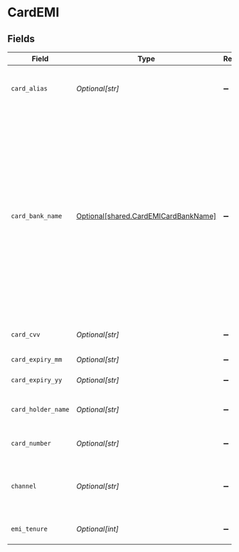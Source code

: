 # CardEMI


## Fields

| Field                                                                                                                                                                                                                  | Type                                                                                                                                                                                                                   | Required                                                                                                                                                                                                               | Description                                                                                                                                                                                                            |
| ---------------------------------------------------------------------------------------------------------------------------------------------------------------------------------------------------------------------- | ---------------------------------------------------------------------------------------------------------------------------------------------------------------------------------------------------------------------- | ---------------------------------------------------------------------------------------------------------------------------------------------------------------------------------------------------------------------- | ---------------------------------------------------------------------------------------------------------------------------------------------------------------------------------------------------------------------- |
| `card_alias`                                                                                                                                                                                                           | *Optional[str]*                                                                                                                                                                                                        | :heavy_minus_sign:                                                                                                                                                                                                     | Card alias as returned by Cashfree Vault API                                                                                                                                                                           |
| `card_bank_name`                                                                                                                                                                                                       | [Optional[shared.CardEMICardBankName]](undefined/models/shared/cardemicardbankname.md)                                                                                                                                 | :heavy_minus_sign:                                                                                                                                                                                                     | Card bank name, required for EMI payments. This is the bank user has selected for EMI. One of ["hdfc, "kotak", "icici", "rbl", "bob", "standard chartered", "axis", "au", "yes", "sbi", "fed", "hsbc", "citi", "amex"] |
| `card_cvv`                                                                                                                                                                                                             | *Optional[str]*                                                                                                                                                                                                        | :heavy_minus_sign:                                                                                                                                                                                                     | CVV mentioned on the card.                                                                                                                                                                                             |
| `card_expiry_mm`                                                                                                                                                                                                       | *Optional[str]*                                                                                                                                                                                                        | :heavy_minus_sign:                                                                                                                                                                                                     | Card expiry month.                                                                                                                                                                                                     |
| `card_expiry_yy`                                                                                                                                                                                                       | *Optional[str]*                                                                                                                                                                                                        | :heavy_minus_sign:                                                                                                                                                                                                     | Card expiry year.                                                                                                                                                                                                      |
| `card_holder_name`                                                                                                                                                                                                     | *Optional[str]*                                                                                                                                                                                                        | :heavy_minus_sign:                                                                                                                                                                                                     | Customer name mentioned on the card.                                                                                                                                                                                   |
| `card_number`                                                                                                                                                                                                          | *Optional[str]*                                                                                                                                                                                                        | :heavy_minus_sign:                                                                                                                                                                                                     | Customer card number.                                                                                                                                                                                                  |
| `channel`                                                                                                                                                                                                              | *Optional[str]*                                                                                                                                                                                                        | :heavy_minus_sign:                                                                                                                                                                                                     | The channel for card payments will always be "link"                                                                                                                                                                    |
| `emi_tenure`                                                                                                                                                                                                           | *Optional[int]*                                                                                                                                                                                                        | :heavy_minus_sign:                                                                                                                                                                                                     | EMI tenure selected by the user                                                                                                                                                                                        |